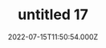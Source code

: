 ---
date: '2022-07-15T11:50:54.000Z'
title: untitled 17
tagline: This is a Tagline If you want to add.
preview: >-
  Lorem Ipsum is simply dummy text of the printing and typesetting industry.
  Lorem Ipsum has been the industry's standard dummy text ever since the 1500s,
  when an unknown printer took a galley of type and scrambled it to make a type
  specimen book.
image: >-
  https://dhenpadilla-nfts.s3.eu-west-1.amazonaws.com/17.jpg
---
